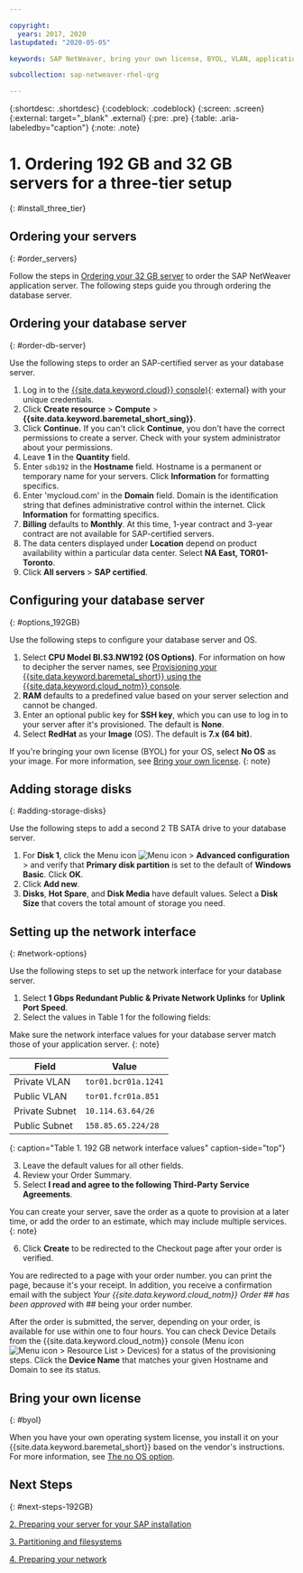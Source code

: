 ```yaml
---

copyright:
  years: 2017, 2020
lastupdated: "2020-05-05"

keywords: SAP NetWeaver, bring your own license, BYOL, VLAN, application server, database server, three tier, SAP certified servers

subcollection: sap-netweaver-rhel-qrg

---
```


{:shortdesc: .shortdesc}
{:codeblock: .codeblock}
{:screen: .screen}
{:external: target="_blank" .external}
{:pre: .pre}
{:table: .aria-labeledby="caption"}
{:note: .note}

# 1. Ordering 192 GB and 32 GB servers for a three-tier setup
{: #install_three_tier}

## Ordering your servers
{: #order_servers}

Follow the steps in [Ordering your 32 GB server](/docs/sap-netweaver-rhel-qrg?topic=sap-netweaver-rhel-qrg-install_32GB#order_32GB) to order the SAP NetWeaver application server. The following steps guide you through ordering the database server.

## Ordering your database server
{: #order-db-server}

Use the following steps to order an SAP-certified server as your database server.

1. Log in to the [{{site.data.keyword.cloud}} console)](https://cloud.ibm.com){: external} with your unique credentials.
2. Click **Create resource** > **Compute** > **{{site.data.keyword.baremetal_short_sing}}**.
3. Click **Continue.** If you can't click **Continue**, you don't have the correct permissions to create a server. Check with your system administrator about your permissions.
4. Leave **1** in the **Quantity** field.
5. Enter `sdb192` in the **Hostname** field. Hostname is a permanent or temporary name for your servers. Click **Information** for formatting specifics.
6. Enter 'mycloud.com' in the **Domain** field. Domain is the identification string that defines administrative control within the internet. Click **Information** for formatting specifics.
7. **Billing** defaults to **Monthly**. At this time, 1-year contract and 3-year contract are not available for SAP-certified servers.
8. The data centers displayed under **Location** depend on product availability within a particular data center. Select **NA East, TOR01-Toronto**.
9. Click **All servers** > **SAP certified**.

## Configuring your database server
{: #options_192GB}

Use the following steps to configure your database server and OS.

1. Select **CPU Model BI.S3.NW192 (OS Options)**. For information on how to decipher the server names, see [Provisioning your {{site.data.keyword.baremetal_short}} using the {{site.data.keyword.cloud_notm}} console](/docs/sap-netweaver?topic=sap-netweaver-set_up_infrastructure#order-server).
2. **RAM** defaults to a predefined value based on your server selection and cannot be changed.
3. Enter an optional public key for **SSH key**, which you can use to log in to your server after it's provisioned. The default is **None**.
4. Select **RedHat** as your **Image** (OS). The default is **7.x (64 bit)**.

  If you're bringing your own license (BYOL) for your OS, select **No OS** as your image. For more information, see [Bring your own license](#byol).
  {: note}

## Adding storage disks
{: #adding-storage-disks}

Use the following steps to add a second 2 TB SATA drive to your database server.

1. For **Disk 1**, click the Menu icon ![Menu icon](../../icons/action-menu-icon.svg) > **Advanced configuration** > and verify that  **Primary disk partition** is set to the default of **Windows Basic**. Click **OK**.
2. Click **Add new**.
3. **Disks**, **Hot Spare**, and **Disk Media** have default values. Select a **Disk Size** that covers the total amount of storage you need.

## Setting up the network interface
{: #network-options}

Use the following steps to set up the network interface for your database server.

1. Select **1 Gbps Redundant Public & Private Network Uplinks** for **Uplink Port Speed**.
2. Select the values in Table 1 for the following fields:

  Make sure the network interface values for your database server match those of your application server.
  {: note}

|              Field               |      Value              |
| -------------------------------- | ------------------------|
| Private VLAN                     | `tor01.bcr01a.1241`     |
| Public VLAN                      | `tor01.fcr01a.851`      |
| Private Subnet                   | `10.114.63.64/26`       |
| Public Subnet                    | `158.85.65.224/28`      |
{: caption="Table 1. 192 GB network interface values" caption-side="top"}

3. Leave the default values for all other fields.
4. Review your Order Summary.
5. Select **I read and agree to the following Third-Party Service Agreements**.

  You can create your server, save the order as a quote to provision at a later time, or add the order to an estimate, which may include multiple services.
  {: note}

6. Click **Create** to be redirected to the Checkout page after your order is verified.

You are redirected to a page with your order number. you can print the page, because it's your receipt. In addition, you receive a confirmation email with the subject _Your {{site.data.keyword.cloud_notm}} Order ## has been approved_ with ## being your order number.

After the order is submitted, the server, depending on your order, is available for use within one to four hours. You can check Device Details from the {{site.data.keyword.cloud_notm}} console (Menu icon ![Menu icon](../../icons/icon-hamburger.svg) > Resource List > Devices) for a status of the provisioning steps. Click the **Device Name** that matches your given Hostname and Domain to see its status.

## Bring your own license
{: #byol}

When you have your own operating system license, you install it on your {{site.data.keyword.baremetal_short}} based on the vendor's instructions. For more information, see [The no OS option](/docs/bare-metal?topic=bare-metal-bm-no-os#bm-no-os).

## Next Steps
{: #next-steps-192GB}

  [2. Preparing your server for your SAP installation](/docs/sap-netweaver-rhel-qrg?topic=sap-netweaver-rhel-qrg-prepare_256GB)

  [3. Partitioning and filesystems](/docs/sap-netweaver-rhel-qrg?topic=sap-netweaver-rhel-qrg-3-partitioning-and-file-systems)

  [4. Preparing your network](/docs/sap-netweaver-rhel-qrg?topic=sap-netweaver-rhel-qrg-network#network)
